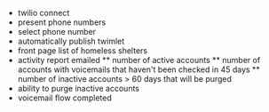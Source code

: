 * twilio connect
* present phone numbers
* select phone number
* automatically publish twimlet
* front page list of homeless shelters
* activity report emailed
** number of active accounts
** number of accounts with voicemails that haven't been checked in 45 days
** number of inactive accounts > 60 days that will be purged
* ability to purge inactive accounts
* voicemail flow completed
